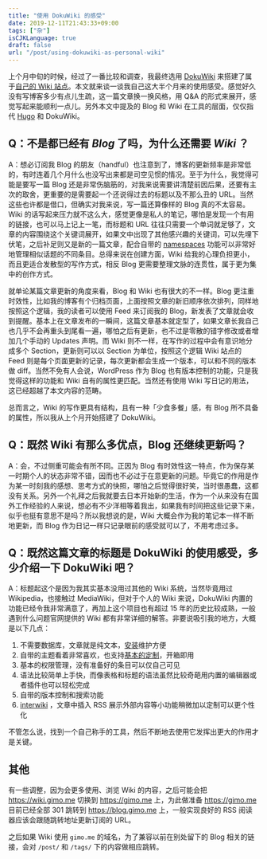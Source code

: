 ```yaml
---
title: "使用 DokuWiki 的感受"
date: 2019-12-11T21:43:33+09:00
tags: ["杂"]
isCJKLanguage: true
draft: false
url: "/post/using-dokuwiki-as-personal-wiki"
---
```


上个月中旬的时候，经过了一番比较和调查，我最终选用 [DokuWiki](https://www.dokuwiki.org/dokuwiki) 来搭建了属于[自己的 Wiki 站点](https://wiki.gimo.me)。本文就来谈一谈我自己这大半个月来的使用感受。感觉好久没有写博客多少有点儿生疏，这一篇文章换一换风格，用 Q&A 的形式来展开，感觉写起来能顺利一点儿。另外本文中提及的 Blog 和 Wiki 在工具的层面，仅仅指代 [Hugo](https://gohugo.io/) 和 DokuWiki。

<!--more-->

## Q：不是都已经有 *Blog* 了吗，为什么还需要 *Wiki* ？

A：想必订阅我 Blog 的朋友（handful）也注意到了，博客的更新频率是非常低的，有时连着几个月什么也没写出来都是司空见惯的情况。至于为什么，我觉得可能是要写一篇 Blog 还是非常伤脑筋的，对我来说需要讲清楚前因后果，还要有主次的取舍，更重要的是需要起一个还说得过去的标题以及不那么丑的 URL。当然这些也许都是借口，但确实对我来说，写一篇还算像样的 Blog 真的不太容易。Wiki 的话写起来压力就不这么大，感觉更像是私人的笔记，哪怕是发现一个有用的链接，也可以马上记上一笔，而标题和 URL 往往只需要一个单词就足够了，文章的内容围绕这个关键词展开，如果文中出现了其他感兴趣的关键词，可以先埋下伏笔，之后补足则又是新的一篇文章，配合自带的 [namespaces](https://www.dokuwiki.org/namespaces) 功能可以非常好地管理相似话题的不同条目。总得来说在创建方面，Wiki 给我的心理负担更小，而且更适合发散型的写作方式，相反 Blog 更需要整理文脉的连贯性，属于更为集中的创作方式。

就单论某篇文章更新的角度来看，Blog 和 Wiki 也有很大的不一样。Blog 更注重时效性，比如我的博客有个归档页面，上面按照文章的新旧顺序依次排列，同样地按照这个逻辑，我的读者可以使用 Feed 来订阅我的 Blog，新发表了文章就会收到提醒。基本上在文章发布的一瞬间，这篇文章基本就定型了，如果文章长我自己也几乎不会再重头到尾看一遍，哪怕之后有更新，也不过是零散的错字修改或者增加几个手动的 Updates  声明。而 Wiki 则不一样，在写作的过程中会有意识地分成多个 Section，更新则可以以 Section 为单位，按照这个逻辑 Wiki 站点的 Feed 则是每个页面更新的记录，每次更新都会生成一个版本，可以和不同的版本做 diff。当然不免有人会说，WordPress 作为 Blog 也有版本控制的功能，只是我觉得这样的功能和 Wiki 自有的属性更匹配。当然还有使用 Wiki 写日记的用法，这已经超越了本文内容的范畴。

总而言之，Wiki 的写作更具有结构，且有一种「少食多餐」感，有 Blog 所不具备的属性，所以我从上个月开始搭建了 DokuWiki。

## Q：既然 Wiki 有那么多优点，Blog 还继续更新吗？

A：会，不过侧重可能会有所不同。正因为 Blog 有时效性这一特点，作为保存某一时期个人的状态非常不错，因而也不必过于在意更新的问题。毕竟它的作用是作为某一时刻我的感想、思考方式的快照，哪怕之后觉得很好笑，当时很愚蠢，这都没有关系。另外一个礼拜之后我就要去日本开始新的生活，作为一个从来没有在国外工作经验的人来说，想必有不少洋相等着我出，如果我有时间把这些记录下来，似乎也挺有意思不是吗？所以我想说的是，Wiki 大概会作为我的笔记本一样不断地更新，而 Blog 作为日记一样只记录眼前的感受就可以了，不用考虑过多。

## Q：既然这篇文章的标题是 DokuWiki 的使用感受，多少介绍一下 DokuWiki 吧？

A：标题起这个是因为我其实基本没用过其他的 Wiki 系统，当然毕竟用过 Wikipedia，也接触过 MediaWiki，但对于个人的 Wiki 来说，DokuWiki 内置的功能已经令我非常满意了，再加上这个项目也有超过 15 年的历史比较成熟，一般遇到什么问题官网提供的 Wiki 都有非常详细的解答。非要说吸引我的地方，大概是以下几点：

1. 不需要数据库，文章就是纯文本，[安装](https://wiki.gimo.me/wiki/install)维护方便
2. 自带的主题看着非常喜欢，也支持[基本的定制](https://wiki.gimo.me/wiki/customize)，开箱即用
3. 基本的权限管理，没有准备好的条目可以仅自己可见
4. 语法比较简单上手快，而像表格和标题的语法虽然比较奇葩用内置的编辑器或者插件也可以轻松完成
5. 自带的版本控制和搜索功能
6. [interwiki](https://wiki.gimo.me/wiki/interwiki) ，文章中插入 RSS 展示外部内容等小功能稍微加以定制可以更个性化

不管怎么说，找到一个自己称手的工具，然后不断地去使用它发挥出更大的作用才是关键。

## 其他

有一些调整，因为会更多使用、浏览 Wiki 的内容，之后可能会把 https://wiki.gimo.me 切换到 https://gimo.me  上，为此做准备 https://gimo.me  目前已经全部 301 跳转到 https://blog.gimo.me  上，一般实现良好的 RSS 阅读器应该会跟随跳转地址更新订阅的 URL。

之后如果 Wiki 使用 `gimo.me` 的域名，为了兼容以前在别处留下的 Blog 相关的链接，会对 `/post/` 和 `/tags/` 下的内容做相应跳转。
